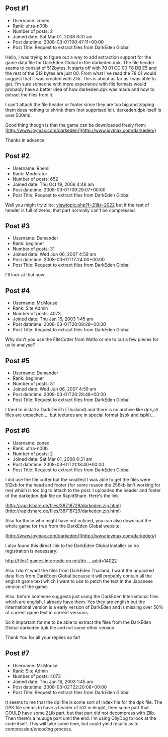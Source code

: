 ## Post #1
- Username: zonex
- Rank: ultra-n00b
- Number of posts: 2
- Joined date: Sat Mar 01, 2008 6:31 am
- Post datetime: 2008-03-01T00:47:11+00:00
- Post Title: Request to extract files from DarkEden Global

Hello,
I was trying to figure out a way to add extraction support for the game data file for DarkEden Global in the darkeden.dpk.
The file header seems to consist of 512bytes. It starts off with 78 01 CD 00 F8 DB E5 and the rest of the 512 bytes are just 00. From what I've read the 78 01 would suggest that it was created with Zlib. This is about as far as I was able to get. I'm sure someone with more experience with file formats would probably have a better idea of how darkeden.dpk was made and how to extract the files from it. 

I can't attach the file header or footer since they are too big and zipping them does nothing to shrink them (not supprised lol).
darkeden.dpk itself is over 500mb.

Good thing though is that the game can be downloaded freely from:
[http://www.joymax.com/darkeden/](http://www.joymax.com/darkeden/)

Thanks in advance
## Post #2
- Username: Rheini
- Rank: Moderator
- Number of posts: 652
- Joined date: Thu Oct 19, 2006 4:48 am
- Post datetime: 2008-03-01T09:29:07+00:00
- Post Title: Request to extract files from DarkEden Global

Well you might try zlibc: [viewtopic.php?f=21&t=2022](http://forum.xentax.com/viewtopic.php?f=21&t=2022)
but if the rest of header is full of zeros, that part normally can't be compressed.
## Post #3
- Username: Demander
- Rank: beginner
- Number of posts: 31
- Joined date: Wed Jun 06, 2007 4:59 am
- Post datetime: 2008-03-01T17:24:00+00:00
- Post Title: Request to extract files from DarkEden Global

I'll look at that now
## Post #4
- Username: Mr.Mouse
- Rank: Site Admin
- Number of posts: 4073
- Joined date: Thu Jan 16, 2003 1:45 am
- Post datetime: 2008-03-01T20:08:29+00:00
- Post Title: Request to extract files from DarkEden Global

Why don't you use the FIleCutter from Watto or me to cut a few pieces for us to analyse?
## Post #5
- Username: Demander
- Rank: beginner
- Number of posts: 31
- Joined date: Wed Jun 06, 2007 4:59 am
- Post datetime: 2008-03-01T20:29:48+00:00
- Post Title: Request to extract files from DarkEden Global

I tried to install a DarkDenTh (Thailand) and there is no archive like dpk,all files are unpacked.... but textures are in special format (ispk and ispki)...
## Post #6
- Username: zonex
- Rank: ultra-n00b
- Number of posts: 2
- Joined date: Sat Mar 01, 2008 6:31 am
- Post datetime: 2008-03-01T21:18:40+00:00
- Post Title: Request to extract files from DarkEden Global

I did use the file cutter but the smallest I was able to get the files were 512kb for the head and footer (for some reason the 256kb isn't working for me) which is too big to attach to the post. I uploaded the header and footer of the darkeden.dpk file on RapidShare. Here's the link

[http://rapidshare.de/files/38718729/darkeden.zip.html](http://rapidshare.de/files/38718729/darkeden.zip.html)

Also for those who might have not noticed, you can also download the whole game for free from the DarkEden Global website: 

[http://www.joymax.com/darkeden/](http://www.joymax.com/darkeden/)

I also found this direct link to the DarkEden Global installer so no registration is necessary:

[http://files1.games.internode.on.net/do ... adid=14022](http://files1.games.internode.on.net/download-ad.php?downloadid=14022)

Also I don't want the files from DarkEden Thailand, I want the unpacked data files from DarkEden Global because it will probably contain all the english game text which I want to use to patch the text in the Japanese version of the game.

Also, before someone suggests just using the DarkEden International files which are english, I already have them. Yes they are english but the International version is a early version of DarkEden and is missing over 50% of current game text in current versions.

So it important for me to be able to extract the files from the DarkEden Global darkeden.dpk file and not some other version.

Thank You for all your replies so far!
## Post #7
- Username: Mr.Mouse
- Rank: Site Admin
- Number of posts: 4073
- Joined date: Thu Jan 16, 2003 1:45 am
- Post datetime: 2008-03-02T22:20:08+00:00
- Post Title: Request to extract files from DarkEden Global

It seems to me that the dpi file is some sort of index file for the dpk file. The DPK file seems to have a header of 512 in lenght, then some part that COULD have some ZLib part, but that part did not decompress with Zlib. Then there's a huuuge part until the end. I'm using OllyDbg to look at the code itself. This will take some time, but could yield results as to compression/encoding process.
